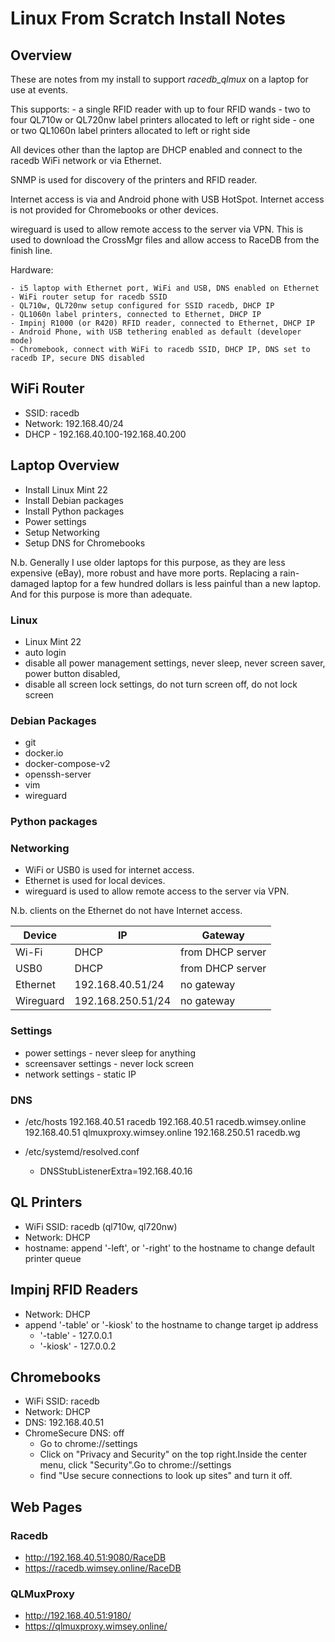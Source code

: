 # Linux From Scratch Install Notes

## Overview
These are notes from my install to support *racedb_qlmux* on a laptop for use at events.

This supports:
    - a single RFID reader with up to four RFID wands
    - two to four QL710w or QL720nw label printers allocated to left or right side
    - one or two QL1060n label printers allocated to left or right side

All devices other than the laptop are DHCP enabled and connect to the racedb WiFi network or via Ethernet.

SNMP is used for discovery of the printers and RFID reader.

Internet access is via and Android phone with USB HotSpot. Internet access is not provided for Chromebooks or other devices.

wireguard is used to allow remote access to the server via VPN. This is used to download the CrossMgr files and allow 
access to RaceDB from the finish line. 


Hardware:

    - i5 laptop with Ethernet port, WiFi and USB, DNS enabled on Ethernet
    - WiFi router setup for racedb SSID
    - QL710w, QL720nw setup configured for SSID racedb, DHCP IP
    - QL1060n label printers, connected to Ethernet, DHCP IP
    - Impinj R1000 (or R420) RFID reader, connected to Ethernet, DHCP IP
    - Android Phone, with USB tethering enabled as default (developer mode)
    - Chromebook, connect with WiFi to racedb SSID, DHCP IP, DNS set to racedb IP, secure DNS disabled
   

## WiFi Router
- SSID: racedb
- Network: 192.168.40/24
- DHCP - 192.168.40.100-192.168.40.200

## Laptop Overview
- Install Linux Mint 22
- Install Debian packages
- Install Python packages
- Power settings
- Setup Networking
- Setup DNS for Chromebooks

N.b. Generally I use older laptops for this purpose, as they are less expensive (eBay), more robust and have more ports.
Replacing a rain-damaged laptop for a few hundred dollars is less painful than a new laptop. And for this purpose
is more than adequate. 

### Linux
- Linux Mint 22
- auto login
- disable all power management settings, never sleep, never screen saver, power button disabled, 
- disable all screen lock settings, do not turn screen off, do not lock screen  

### Debian Packages

- git
- docker.io
- docker-compose-v2
- openssh-server
- vim
- wireguard

### Python packages

### Networking

- WiFi or USB0 is used for internet access.
- Ethernet is used for local devices. 
- wireguard is used to allow remote access to the server via VPN.

N.b. clients on the Ethernet do not have Internet access.

| Device | IP | Gateway |
| --- | --- | --- |
| Wi-Fi | DHCP | from DHCP server |
| USB0 | DHCP | from DHCP server |
| Ethernet | 192.168.40.51/24 | no gateway |
| Wireguard | 192.168.250.51/24 | no gateway |


### Settings
- power settings - never sleep for anything
- screensaver settings - never lock screen
- network settings - static IP

### DNS
- /etc/hosts
    192.168.40.51 racedb
    192.168.40.51 racedb.wimsey.online
    192.168.40.51 qlmuxproxy.wimsey.online
    192.168.250.51 racedb.wg

- /etc/systemd/resolved.conf
    - DNSStubListenerExtra=192.168.40.16

## QL Printers
- WiFi SSID: racedb (ql710w, ql720nw)
- Network: DHCP
- hostname: append '-left', or '-right' to the hostname to change default printer queue

## Impinj RFID Readers
- Network: DHCP
- append '-table' or '-kiosk' to the hostname to change target ip address
    - '-table' - 127.0.0.1
    - '-kiosk' - 127.0.0.2

## Chromebooks
- WiFi SSID: racedb
- Network: DHCP
- DNS: 192.168.40.51
- ChromeSecure DNS: off
    - Go to chrome://settings
    - Click on "Privacy and Security" on the top right.Inside the center menu, click "Security".Go to chrome://settings
    - find "Use secure connections to look up sites" and turn it off.

## Web Pages

### Racedb
- http://192.168.40.51:9080/RaceDB
- https://racedb.wimsey.online/RaceDB

### QLMuxProxy
- http://192.168.40.51:9180/
- https://qlmuxproxy.wimsey.online/

